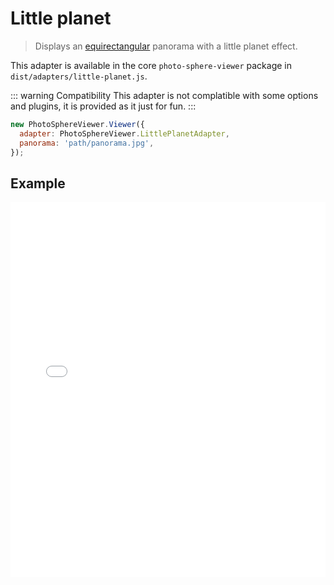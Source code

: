 # Little planet

> Displays an [equirectangular](equirectangular.md) panorama with a little planet effect.

This adapter is available in the core `photo-sphere-viewer` package in `dist/adapters/little-planet.js`.

::: warning Compatibility
This adapter is not complatible with some options and plugins, it is provided as it just for fun.
:::

```js
new PhotoSphereViewer.Viewer({
  adapter: PhotoSphereViewer.LittlePlanetAdapter,
  panorama: 'path/panorama.jpg',
});
```


## Example

<iframe style="width: 100%; height: 600px;" src="//jsfiddle.net/mistic100/Ljbaf30h/embedded/result,js/dark" allowfullscreen="allowfullscreen" frameborder="0"></iframe>
